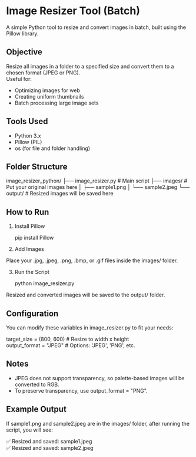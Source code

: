 # Image Resizer Tool (Batch)

A simple Python tool to resize and convert images in batch, built using the Pillow library.

## Objective

Resize all images in a folder to a specified size and convert them to a chosen format (JPEG or PNG).  
Useful for:
- Optimizing images for web
- Creating uniform thumbnails
- Batch processing large image sets

## Tools Used

- Python 3.x
- Pillow (PIL)
- os (for file and folder handling)

## Folder Structure

image_resizer_python/
├── image_resizer.py         # Main script
├── images/                  # Put your original images here
│   ├── sample1.png
│   └── sample2.jpeg
└── output/                  # Resized images will be saved here

## How to Run

1. Install Pillow

   pip install Pillow

2. Add Images

Place your .jpg, .jpeg, .png, .bmp, or .gif files inside the images/ folder.

3. Run the Script

   python image_resizer.py

Resized and converted images will be saved to the output/ folder.

## Configuration

You can modify these variables in image_resizer.py to fit your needs:

target_size = (800, 600)          # Resize to width x height  
output_format = "JPEG"            # Options: 'JPEG', 'PNG', etc.

## Notes

- JPEG does not support transparency, so palette-based images will be converted to RGB.
- To preserve transparency, use output_format = "PNG".

## Example Output

If sample1.png and sample2.jpeg are in the images/ folder, after running the script, you will see:

✅ Resized and saved: sample1.jpeg  
✅ Resized and saved: sample2.jpeg

